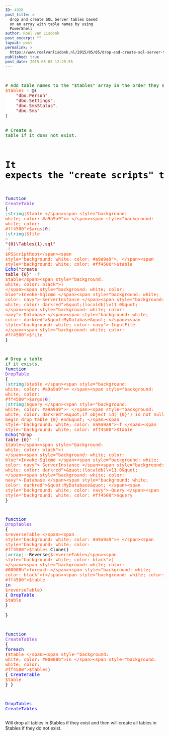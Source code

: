 ```yaml
---
ID: 4328
post_title: >
  drop and create SQL Server tables based
  on an array with table names by using
  PowerShell
author: Roel van Lisdonk
post_excerpt: ""
layout: post
permalink: >
  https://www.roelvanlisdonk.nl/2015/05/05/drop-and-create-sql-server-tables-based-on-an-array-with-table-names-by-using-powershell/
published: true
post_date: 2015-05-05 12:25:55
---
```

<p>&#160;</p>  <pre class="code"><span style="background: white; color: #006400"># Add table names to the &quot;$tables&quot; array in the order they should be created.
</span><span style="background: white; color: #ff4500">$tables </span><span style="background: white; color: #a9a9a9">= </span><span style="background: white; color: black">@(
    </span><span style="background: white; color: darkred">&quot;dbo.Person&quot;</span><span style="background: white; color: #a9a9a9">,
    </span><span style="background: white; color: darkred">&quot;dbo.Settings&quot;</span><span style="background: white; color: #a9a9a9">,
    </span><span style="background: white; color: darkred">&quot;dbo.SmsStatus&quot;</span><span style="background: white; color: #a9a9a9">,
    </span><span style="background: white; color: darkred">&quot;dbo.Sms&quot;
</span><span style="background: white; color: black">)

</span><span style="background: white; color: #006400"># Create a table if it does not exist.
# It expects the &quot;create scripts&quot; to be located in a subfolder &quot;Tables&quot;.
</span><span style="background: white; color: #00008b">function </span><span style="background: white; color: #8a2be2">CreateTable
</span><span style="background: white; color: black">{
    </span><span style="background: white; color: #a9a9a9">[</span><span style="background: white; color: teal">string</span><span style="background: white; color: #a9a9a9">]</span><span style="background: white; color: #ff4500">$table </span><span style="background: white; color: #a9a9a9">= </span><span style="background: white; color: #ff4500">$args</span><span style="background: white; color: #a9a9a9">[</span><span style="background: white; color: purple">0</span><span style="background: white; color: #a9a9a9">]
    [</span><span style="background: white; color: teal">string</span><span style="background: white; color: #a9a9a9">]</span><span style="background: white; color: #ff4500">$file </span><span style="background: white; color: #a9a9a9">= </span><span style="background: white; color: darkred">&quot;{0}\Tables\{1}.sql&quot; </span><span style="background: white; color: #a9a9a9">-f </span><span style="background: white; color: #ff4500">$PSScriptRoot</span><span style="background: white; color: #a9a9a9">, </span><span style="background: white; color: #ff4500">$table
    </span><span style="background: white; color: blue">Echo</span><span style="background: white; color: black">(</span><span style="background: white; color: darkred">&quot;create table {0}&quot; </span><span style="background: white; color: #a9a9a9">-f </span><span style="background: white; color: #ff4500">$table</span><span style="background: white; color: black">) 
    </span><span style="background: white; color: blue">Invoke-Sqlcmd </span><span style="background: white; color: navy">-ServerInstance </span><span style="background: white; color: darkred">&quot;(localdb)\v11.0&quot; </span><span style="background: white; color: navy">-Database </span><span style="background: white; color: darkred">&quot;MyDatabase&quot; </span><span style="background: white; color: navy">-InputFile </span><span style="background: white; color: #ff4500">$file
</span><span style="background: white; color: black">}

</span><span style="background: white; color: #006400"># Drop a table if it exists.
</span><span style="background: white; color: #00008b">function </span><span style="background: white; color: #8a2be2">DropTable
</span><span style="background: white; color: black">{
    </span><span style="background: white; color: #a9a9a9">[</span><span style="background: white; color: teal">string</span><span style="background: white; color: #a9a9a9">]</span><span style="background: white; color: #ff4500">$table </span><span style="background: white; color: #a9a9a9">= </span><span style="background: white; color: #ff4500">$args</span><span style="background: white; color: #a9a9a9">[</span><span style="background: white; color: purple">0</span><span style="background: white; color: #a9a9a9">]
    [</span><span style="background: white; color: teal">string</span><span style="background: white; color: #a9a9a9">]</span><span style="background: white; color: #ff4500">$query </span><span style="background: white; color: #a9a9a9">= </span><span style="background: white; color: darkred">&quot;if object_id('{0}') is not null begin drop table {0} end&quot; </span><span style="background: white; color: #a9a9a9">-f </span><span style="background: white; color: #ff4500">$table
    </span><span style="background: white; color: blue">Echo</span><span style="background: white; color: black">(</span><span style="background: white; color: darkred">&quot;drop table {0}&quot; </span><span style="background: white; color: #a9a9a9">-f </span><span style="background: white; color: #ff4500">$table</span><span style="background: white; color: black">) 
    </span><span style="background: white; color: blue">Invoke-Sqlcmd </span><span style="background: white; color: navy">-ServerInstance </span><span style="background: white; color: darkred">&quot;(localdb)\v11.0&quot; </span><span style="background: white; color: navy">-Database </span><span style="background: white; color: darkred">&quot;MyDatabase&quot; </span><span style="background: white; color: navy">-Query </span><span style="background: white; color: #ff4500">$query
</span><span style="background: white; color: black">}

</span><span style="background: white; color: #00008b">function </span><span style="background: white; color: #8a2be2">DropTables
</span><span style="background: white; color: black">{
    </span><span style="background: white; color: #ff4500">$reverseTable </span><span style="background: white; color: #a9a9a9">= </span><span style="background: white; color: #ff4500">$tables</span><span style="background: white; color: #a9a9a9">.</span><span style="background: white; color: black">Clone()
    </span><span style="background: white; color: #a9a9a9">[</span><span style="background: white; color: teal">array</span><span style="background: white; color: #a9a9a9">]::</span><span style="background: white; color: black">Reverse(</span><span style="background: white; color: #ff4500">$reverseTable</span><span style="background: white; color: black">)
    </span><span style="background: white; color: #00008b">foreach </span><span style="background: white; color: black">(</span><span style="background: white; color: #ff4500">$table </span><span style="background: white; color: #00008b">in </span><span style="background: white; color: #ff4500">$reverseTable</span><span style="background: white; color: black">) {
       </span><span style="background: white; color: blue">DropTable </span><span style="background: white; color: #ff4500">$table
    </span><span style="background: white; color: black">}    
}

</span><span style="background: white; color: #00008b">function </span><span style="background: white; color: #8a2be2">CreateTables </span><span style="background: white; color: black">{
    </span><span style="background: white; color: #00008b">foreach </span><span style="background: white; color: black">(</span><span style="background: white; color: #ff4500">$table </span><span style="background: white; color: #00008b">in </span><span style="background: white; color: #ff4500">$tables</span><span style="background: white; color: black">) {
       </span><span style="background: white; color: blue">CreateTable </span><span style="background: white; color: #ff4500">$table
    </span><span style="background: white; color: black">}
}

</span><span style="background: white; color: blue">DropTables
CreateTables
</span></pre>


<p>Will drop all tables in $tables if they exist and then will create all tables in $tables if they do not exist.</p>
